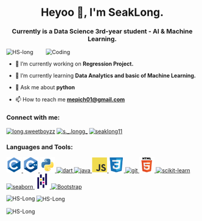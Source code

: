 <h1 align="center">Heyoo 👋, I'm SeakLong.</h1>
<h3 align="center">Currently is a Data Science 3rd-year student - AI & Machine Learning.</h3>
<img align="right" alt="Coding" width="400" src="https://media.giphy.com/media/2IudUHdI075HL02Pkk/giphy.gif">

<p align="left"> <img src="https://komarev.com/ghpvc/?username=HS-Long&label=Profile%20views&color=0e75b6&style=flat" alt="HS-long" /> </p>

- 🔭 I’m currently working on **Regression Project.**

- 🌱 I’m currently learning **Data Analytics and basic of Machine Learning.**

- 💬 Ask me about **python**

- 📫 How to reach me **mepich01@gmail.com**

<h3 align="left">Connect with me:</h3>
<p align="left">
<a href="https://fb.com/long.sweetboyzz" target="blank"><img align="center" src="https://raw.githubusercontent.com/rahuldkjain/github-profile-readme-generator/master/src/images/icons/Social/facebook.svg" alt="long.sweetboyzz" height="30" width="40" /></a>
<a href="https://instagram.com/s._.longg_" target="blank"><img align="center" src="https://raw.githubusercontent.com/rahuldkjain/github-profile-readme-generator/master/src/images/icons/Social/instagram.svg" alt="s._.longg_" height="30" width="40" /></a>
  <a href="https://www.tiktok.com/@seaklong11" target="blank"><img align="center" src="https://logolook.net/wp-content/uploads/2021/06/Tiktok-Logo-2016.png" alt="seaklong11" height="30" width="40" /></a>
</p>

<h3 align="left">Languages and Tools:</h3>
<p align="left">
  <a href="https://www.cprogramming.com/" target="_blank" rel="noreferrer">
    <img src="https://raw.githubusercontent.com/devicons/devicon/master/icons/c/c-original.svg" alt="c" width="40" height="40"/>
  </a>
  <a href="https://www.w3schools.com/cpp/" target="_blank" rel="noreferrer">
    <img src="https://raw.githubusercontent.com/devicons/devicon/master/icons/cplusplus/cplusplus-original.svg" alt="cplusplus" width="40" height="40"/>
  </a>
  <a href="https://www.python.org" target="_blank" rel="noreferrer">
    <img src="https://raw.githubusercontent.com/devicons/devicon/master/icons/python/python-original.svg" alt="python" width="40" height="40"/>
  </a>
  <a href="https://www.dart.dev" target="_blank" rel="noreferrer">
    <img src="https://cdn-images-1.medium.com/v2/resize:fit:1200/1*knHF_qpxdtS8h0Z8EeqowA.png" alt="dart" width="40" height="40"/>
  </a>

  <a href="https://www.java.com/en/" target="_blank" rel="noreferrer">
    <img src="https://avatars3.githubusercontent.com/u/18692364?s=400&v=4" alt="java" width="40" height="40"/>
  </a>
  <a href="https://www.javascript.com/" target="_blank" rel="noreferrer">
    <img src="https://raw.githubusercontent.com/devicons/devicon/master/icons/javascript/javascript-original.svg" alt="javascript" width="40" height="40"/>
  </a>
  <a href="https://www.w3.org/Style/CSS/Overview.en.html" target="_blank" rel="noreferrer">
    <img src="https://raw.githubusercontent.com/devicons/devicon/master/icons/css3/css3-original.svg" alt="css" width="40" height="40"/>
  </a>
  <a href="https://git-scm.com/" target="_blank" rel="noreferrer"> 
    <img src="https://www.vectorlogo.zone/logos/git-scm/git-scm-icon.svg" alt="git" width="40" height="40"/> 
  </a>
  <a href="https://www.w3.org/html/" target="_blank" rel="noreferrer">
    <img src="https://raw.githubusercontent.com/devicons/devicon/master/icons/html5/html5-original-wordmark.svg" alt="html5" width="40" height="40"/>
  </a>
  <a href="https://scikit-learn.org/stable/" target="_blank" rel="noreferrer">
  <img src="https://upload.wikimedia.org/wikipedia/commons/thumb/0/05/Scikit_learn_logo_small.svg/1280px-Scikit_learn_logo_small.svg.png" alt="scikit-learn" width="40" height="40"/>

<a href="https://seaborn.pydata.org/" target="_blank" rel="noreferrer">
<img src="https://seaborn.pydata.org/_images/logo-mark-lightbg.svg" alt="seaborn" width="40" height="40"/>
</a> 
<a href="https://pandas.pydata.org/" target="_blank" rel="noreferrer"> 
  <img src="https://raw.githubusercontent.com/devicons/devicon/2ae2a900d2f041da66e950e4d48052658d850630/icons/pandas/pandas-original.svg" alt="pandas" width="40" height="40"/> 
</a>
<a href="https://getbootstrap.com/" target="_blank" rel="noreferrer">

  <img src="https://getbootstrap.com/docs/5.2/assets/brand/bootstrap-logo.svg" alt="Bootstrap" width="40" class="img-fluid img-thumbnail rounded">
</a>



</p>


<p><img align="left" src="https://github-readme-stats.vercel.app/api/top-langs?username=HS-Long&show_icons=true&locale=en&layout=compact" alt="HS-Long" /></p>

<p>&nbsp;<img align="center" src="https://github-readme-stats.vercel.app/api?username=HS-Long&show_icons=true&locale=en" alt="HS-Long" /></p>

<p><img align="center" src="https://github-readme-streak-stats.herokuapp.com/?user=HS-Long&" alt="HS-Long" /></p>
